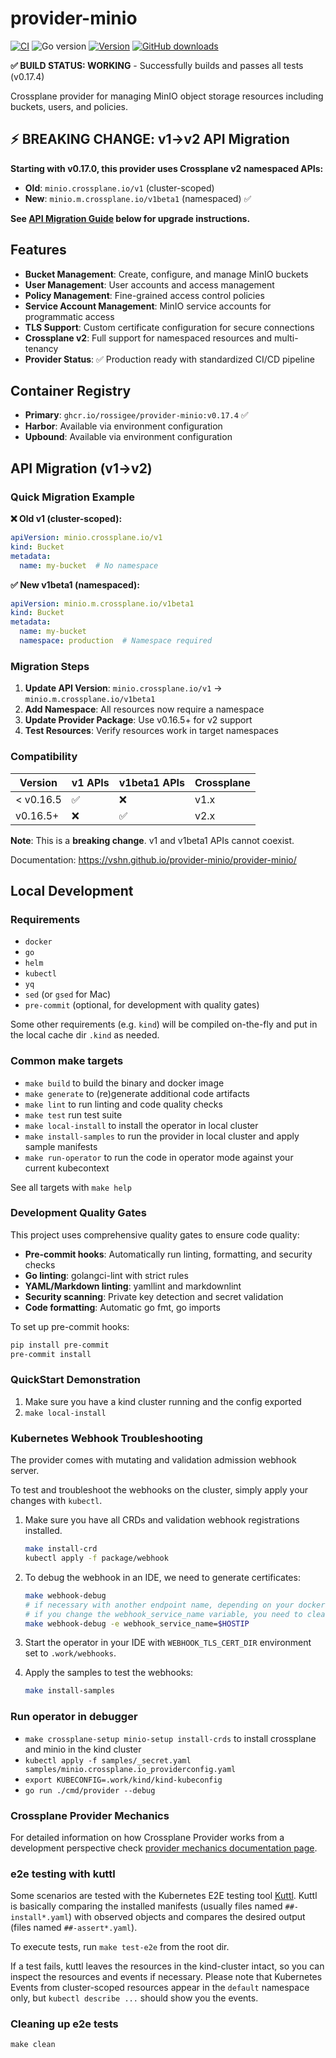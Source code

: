 # provider-minio

[![CI](https://img.shields.io/github/actions/workflow/status/rossigee/provider-minio/ci.yml?branch=master)][build]
![Go version](https://img.shields.io/github/go-mod/go-version/rossigee/provider-minio)
[![Version](https://img.shields.io/github/v/release/rossigee/provider-minio)][releases]
[![GitHub downloads](https://img.shields.io/github/downloads/rossigee/provider-minio/total)][releases]

[build]: https://github.com/rossigee/provider-minio/actions/workflows/ci.yml
[releases]: https://github.com/rossigee/provider-minio/releases

**✅ BUILD STATUS: WORKING** - Successfully builds and passes all tests (v0.17.4)

Crossplane provider for managing MinIO object storage resources including buckets, users, and policies.

## ⚡ **BREAKING CHANGE: v1→v2 API Migration**

**Starting with v0.17.0, this provider uses Crossplane v2 namespaced APIs:**

- **Old**: `minio.crossplane.io/v1` (cluster-scoped)
- **New**: `minio.m.crossplane.io/v1beta1` (namespaced) ✅

**See [API Migration Guide](#api-migration-v1v2) below for upgrade instructions.**

## Features

- **Bucket Management**: Create, configure, and manage MinIO buckets
- **User Management**: User accounts and access management
- **Policy Management**: Fine-grained access control policies
- **Service Account Management**: MinIO service accounts for programmatic access
- **TLS Support**: Custom certificate configuration for secure connections
- **Crossplane v2**: Full support for namespaced resources and multi-tenancy
- **Provider Status**: ✅ Production ready with standardized CI/CD pipeline

## Container Registry

- **Primary**: `ghcr.io/rossigee/provider-minio:v0.17.4` ✅
- **Harbor**: Available via environment configuration
- **Upbound**: Available via environment configuration

## API Migration (v1→v2)

### Quick Migration Example

**❌ Old v1 (cluster-scoped):**

```yaml
apiVersion: minio.crossplane.io/v1
kind: Bucket
metadata:
  name: my-bucket  # No namespace
```

**✅ New v1beta1 (namespaced):**

```yaml
apiVersion: minio.m.crossplane.io/v1beta1
kind: Bucket
metadata:
  name: my-bucket
  namespace: production  # Namespace required
```

### Migration Steps

1. **Update API Version**: `minio.crossplane.io/v1` → `minio.m.crossplane.io/v1beta1`
2. **Add Namespace**: All resources now require a namespace
3. **Update Provider Package**: Use v0.16.5+ for v2 support
4. **Test Resources**: Verify resources work in target namespaces

### Compatibility

| Version | v1 APIs | v1beta1 APIs | Crossplane |
|---------|---------|--------------|-------------|
| < v0.16.5 | ✅ | ❌ | v1.x |
| v0.16.5+ | ❌ | ✅ | v2.x |

**Note**: This is a **breaking change**. v1 and v1beta1 APIs cannot coexist.

Documentation: <https://vshn.github.io/provider-minio/provider-minio/>

## Local Development

### Requirements

- `docker`
- `go`
- `helm`
- `kubectl`
- `yq`
- `sed` (or `gsed` for Mac)
- `pre-commit` (optional, for development with quality gates)

Some other requirements (e.g. `kind`) will be compiled on-the-fly and put in the local cache dir `.kind` as needed.

### Common make targets

- `make build` to build the binary and docker image
- `make generate` to (re)generate additional code artifacts
- `make lint` to run linting and code quality checks
- `make test` run test suite
- `make local-install` to install the operator in local cluster
- `make install-samples` to run the provider in local cluster and apply sample manifests
- `make run-operator` to run the code in operator mode against your current kubecontext

See all targets with `make help`

### Development Quality Gates

This project uses comprehensive quality gates to ensure code quality:

- **Pre-commit hooks**: Automatically run linting, formatting, and security checks
- **Go linting**: golangci-lint with strict rules
- **YAML/Markdown linting**: yamllint and markdownlint
- **Security scanning**: Private key detection and secret validation
- **Code formatting**: Automatic go fmt, go imports

To set up pre-commit hooks:

```bash
pip install pre-commit
pre-commit install
```

### QuickStart Demonstration

1. Make sure you have a kind cluster running and the config exported
2. `make local-install`

### Kubernetes Webhook Troubleshooting

The provider comes with mutating and validation admission webhook server.

To test and troubleshoot the webhooks on the cluster, simply apply your changes with `kubectl`.

1. Make sure you have all CRDs and validation webhook registrations installed.

   ```bash
   make install-crd
   kubectl apply -f package/webhook
   ```

2. To debug the webhook in an IDE, we need to generate certificates:

   ```bash
   make webhook-debug
   # if necessary with another endpoint name, depending on your docker setup
   # if you change the webhook_service_name variable, you need to clean out the old certificates
   make webhook-debug -e webhook_service_name=$HOSTIP
   ```

3. Start the operator in your IDE with `WEBHOOK_TLS_CERT_DIR` environment set to `.work/webhooks`.

4. Apply the samples to test the webhooks:

   ```bash
   make install-samples
   ```

### Run operator in debugger

- `make crossplane-setup minio-setup install-crds` to install crossplane and minio in the kind cluster
- `kubectl apply -f samples/_secret.yaml samples/minio.crossplane.io_providerconfig.yaml`
- `export KUBECONFIG=.work/kind/kind-kubeconfig`
- `go run ./cmd/provider --debug`

### Crossplane Provider Mechanics

For detailed information on how Crossplane Provider works from a development perspective check
[provider mechanics documentation page](https://kb.vshn.ch/app-catalog/explanations/crossplane_provider_mechanics.html).

### e2e testing with kuttl

Some scenarios are tested with the Kubernetes E2E testing tool [Kuttl](https://kuttl.dev/docs).
Kuttl is basically comparing the installed manifests (usually files named `##-install*.yaml`) with observed
objects and compares the desired output (files named `##-assert*.yaml`).

To execute tests, run `make test-e2e` from the root dir.

If a test fails, kuttl leaves the resources in the kind-cluster intact, so you can inspect the resources and events if necessary.
Please note that Kubernetes Events from cluster-scoped resources appear in the `default` namespace only,
but `kubectl describe ...` should show you the events.

### Cleaning up e2e tests

`make clean`
